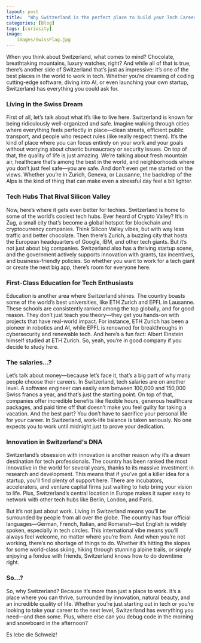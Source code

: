 ```yaml
---
layout: post
title:  "Why Switzerland is the perfect place to build your Tech Career"
categories: [Blog]
tags: [curiosity]
image:
    images/SwissFlag.jpg
---
```


When you think about Switzerland, what comes to mind? Chocolate, breathtaking mountains, luxury watches, right? And while all of that is true, there’s another side of Switzerland that’s just as impressive: it’s one of the best places in the world to work in tech. Whether you’re dreaming of coding cutting-edge software, diving into AI, or even launching your own startup, Switzerland has everything you could ask for.

### Living in the Swiss Dream
First of all, let’s talk about what it’s like to live here. Switzerland is known for being ridiculously well-organized and safe. Imagine walking through cities where everything feels perfectly in place—clean streets, efficient public transport, and people who respect rules (like really respect them). It’s the kind of place where you can focus entirely on your work and your goals without worrying about chaotic bureaucracy or security issues. On top of that, the quality of life is just amazing. We’re talking about fresh mountain air, healthcare that’s among the best in the world, and neighborhoods where you don’t just feel safe—you are safe. And don’t even get me started on the views. Whether you’re in Zurich, Geneva, or Lausanne, the backdrop of the Alps is the kind of thing that can make even a stressful day feel a bit lighter.

### Tech Hubs That Rival Silicon Valley
Now, here’s where it gets even better for techies. Switzerland is home to some of the world’s coolest tech hubs. Ever heard of Crypto Valley? It’s in Zug, a small city that’s become a global hotspot for blockchain and cryptocurrency companies. Think Silicon Valley vibes, but with way less traffic and better chocolate. Then there’s Zurich, a buzzing city that hosts the European headquarters of Google, IBM, and other tech giants. But it’s not just about big companies. Switzerland also has a thriving startup scene, and the government actively supports innovation with grants, tax incentives, and business-friendly policies. So whether you want to work for a tech giant or create the next big app, there’s room for everyone here.

### First-Class Education for Tech Enthusiasts
Education is another area where Switzerland shines. The country boasts some of the world’s best universities, like ETH Zurich and EPFL in Lausanne. These schools are consistently ranked among the top globally, and for good reason. They don’t just teach you theory—they get you hands-on with projects that have real-world impact. For instance, ETH Zurich has been a pioneer in robotics and AI, while EPFL is renowned for breakthroughs in cybersecurity and renewable tech. And here’s a fun fact: Albert Einstein himself studied at ETH Zurich. So, yeah, you’re in good company if you decide to study here.

### The salaries...?
Let’s talk about money—because let’s face it, that’s a big part of why many people choose their careers. In Switzerland, tech salaries are on another level. A software engineer can easily earn between 100,000 and 150,000 Swiss francs a year, and that’s just the starting point. On top of that, companies offer incredible benefits like flexible hours, generous healthcare packages, and paid time off that doesn’t make you feel guilty for taking a vacation. And the best part? You don’t have to sacrifice your personal life for your career. In Switzerland, work-life balance is taken seriously. No one expects you to work until midnight just to prove your dedication.

### Innovation in Switzerland's DNA
Switzerland’s obsession with innovation is another reason why it’s a dream destination for tech professionals. The country has been ranked the most innovative in the world for several years, thanks to its massive investment in research and development. This means that if you’ve got a killer idea for a startup, you’ll find plenty of support here. There are incubators, accelerators, and venture capital firms just waiting to help bring your vision to life. Plus, Switzerland’s central location in Europe makes it super easy to network with other tech hubs like Berlin, London, and Paris.

But it’s not just about work. Living in Switzerland means you’ll be surrounded by people from all over the globe. The country has four official languages—German, French, Italian, and Romansh—but English is widely spoken, especially in tech circles. This international vibe means you’ll always feel welcome, no matter where you’re from. And when you’re not working, there’s no shortage of things to do. Whether it’s hitting the slopes for some world-class skiing, hiking through stunning alpine trails, or simply enjoying a fondue with friends, Switzerland knows how to do downtime right.

### So...?
So, why Switzerland? Because it’s more than just a place to work. It’s a place where you can thrive, surrounded by innovation, natural beauty, and an incredible quality of life. Whether you’re just starting out in tech or you’re looking to take your career to the next level, Switzerland has everything you need—and then some. Plus, where else can you debug code in the morning and snowboard in the afternoon?

Es lebe die Schweiz!